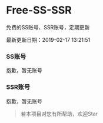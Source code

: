 # Free-SS-SSR

免费的SS账号、SSR账号，定期更新

最新更新日期：2019-02-17 13:21:51 

### SS账号

抱歉，暂无账号

### SSR账号

抱歉，暂无账号



> 若本项目对您有所帮助，欢迎Star
